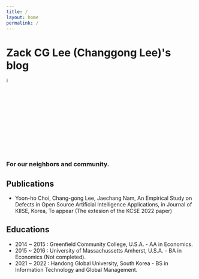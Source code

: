```yaml
---
title: /
layout: home
permalink: /
---
```


# Zack CG Lee (Changgong Lee)'s blog

<img src="{{site.url}}/assets/images/YCZM.gif" width="5%" alt="mainImage">

### For our neighbors and community.

## Publications

- Yoon-ho Choi, Chang-gong Lee, Jaechang Nam, An Empirical Study on Defects in Open Source Artificial Intelligence Applications, in Journal of KIISE, Korea, To appear (The extesion of the KCSE 2022 paper)

## Educations

- 2014 ~ 2015 : Greenfield Community College, U.S.A. - AA in Economics.
- 2015 ~ 2016 : University of Massachussetts Amherst, U.S.A. - BA in Economics (Not completed).
- 2021 ~ 2022 : Handong Global University, South Korea - BS in Information Technology and Global Management.
